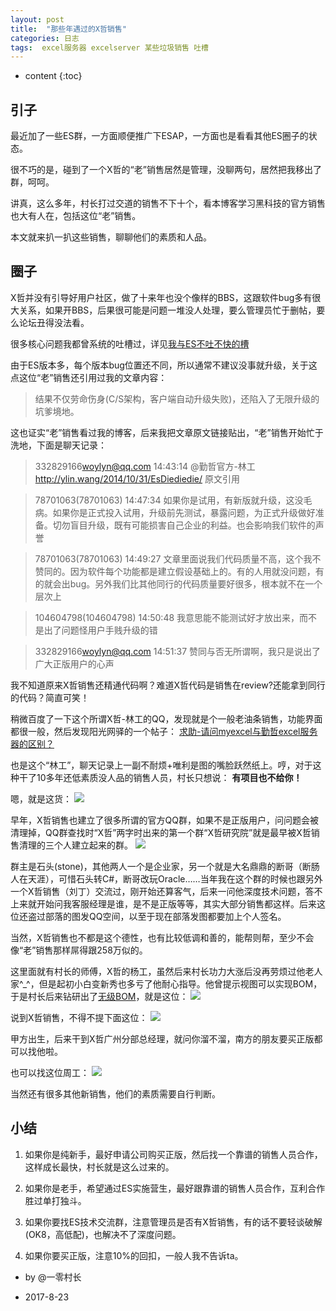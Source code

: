 ```yaml
---
layout: post
title:  "那些年遇过的X哲销售"
categories: 日志
tags:  excel服务器 excelserver 某些垃圾销售 吐槽
---
```


* content
{:toc}

## 引子
最近加了一些ES群，一方面顺便推广下ESAP，一方面也是看看其他ES圈子的状态。

很不巧的是，碰到了一个X哲的“老”销售居然是管理，没聊两句，居然把我移出了群，呵呵。

讲真，这么多年，村长打过交道的销售不下十个，看本博客学习黑科技的官方销售也大有人在，包括这位“老”销售。

本文就来扒一扒这些销售，聊聊他们的素质和人品。

## 圈子
X哲并没有引导好用户社区，做了十来年也没个像样的BBS，这跟软件bug多有很大关系，如果开BBS，后果很可能是问题一堆没人处理，要么管理员忙于删帖，要么论坛丑得没法看。

很多核心问题我都曾系统的吐槽过，详见[我与ES不吐不快的槽](http://ylin.wang/2014/10/31/EsDiediedie/)

由于ES版本多，每个版本bug位置还不同，所以通常不建议没事就升级，关于这点这位“老”销售还引用过我的文章内容：

> 结果不仅劳命伤身(C/S架构，客户端自动升级失败)，还陷入了无限升级的坑爹境地。

这也证实“老”销售看过我的博客，后来我把文章原文链接贴出，“老”销售开始忙于洗地，下面是聊天记录：

> 332829166<woylyn@qq.com> 14:43:14
> @勤哲官方-林工 http://ylin.wang/2014/10/31/EsDiediedie/ 原文引用

> 78701063(78701063) 14:47:34 
> 如果你是试用，有新版就升级，这没毛病。如果你是正式投入试用，升级前先测试，暴露问题，为正式升级做好准备。切勿盲目升级，既有可能损害自己企业的利益。也会影响我们软件的声誉

> 78701063(78701063) 14:49:27 
> 文章里面说我们代码质量不高，这个我不赞同的。因为软件每个功能都是建立假设基础上的。有的人用就没问题，有的就会出bug。另外我们比其他同行的代码质量要好很多，根本就不在一个层次上

> 104604798(104604798) 14:50:48 
> 我意思能不能测试好才放出来，而不是出了问题怪用户手贱升级的错

> 332829166<woylyn@qq.com> 14:51:37 
> 赞同与否无所谓啊，我只是说出了广大正版用户的心声

我不知道原来X哲销售还精通代码啊？难道X哲代码是销售在review?还能拿到同行的代码？简直可笑！

稍微百度了一下这个所谓X哲-林工的QQ，发现就是个一般老油条销售，功能界面都很一般，然后发现阳光网驿的一个帖子：
[求助-请问myexcel与勤哲excel服务器的区别？](http://bbs.sunwy.org/thread-26642-1-1.html)

也是这个“林工”，聊天记录上一副不耐烦+唯利是图的嘴脸跃然纸上。哼，对于这种干了10多年还低素质没人品的销售人员，村长只想说： **有项目也不给你！**

嗯，就是这货：
![](/img/rubbish01.jpg)

早年，X哲销售也建立了很多所谓的官方QQ群，如果不是正版用户，问问题会被清理掉，QQ群查找时“X哲”两字时出来的第一个群“X哲研究院”就是最早被X哲销售清理的三个人建立起来的群。
![](/img/tr02.jpg)

群主是石头(stone)，其他两人一个是企业家，另一个就是大名鼎鼎的断哥（断肠人在天涯），可惜石头转C#，断哥改玩Oracle……当年我在这个群的时候也跟另外一个X哲销售（刘丁）交流过，刚开始还算客气，后来一问他深度技术问题，答不上来就开始问我客服经理是谁，是不是正版等等，其实大部分销售都这样。后来这位还盗过部落的图发QQ空间，以至于现在部落发图都要加上个人签名。

当然，X哲销售也不都是这个德性，也有比较低调和善的，能帮则帮，至少不会像“老”销售那样屌得跟258万似的。

这里面就有村长的师傅，X哲的杨工，虽然后来村长功力大涨后没再劳烦过他老人家^_^，但是起初小白变新秀也多亏了他耐心指导。他曾提示视图可以实现BOM，于是村长后来钻研出了[无级BOM](http://ylin.wang/2013/12/11/esap9/)，就是这位：
![](/img/tr03.jpg)

说到X哲销售，不得不提下面这位：
![](/img/tr04.jpg)

甲方出生，后来干到X哲广州分部总经理，就问你溜不溜，南方的朋友要买正版都可以找他啦。

也可以找这位周工：
![](/img/tr05.jpg)

当然还有很多其他新销售，他们的素质需要自行判断。
## 小结
1. 如果你是纯新手，最好申请公司购买正版，然后找一个靠谱的销售人员合作，这样成长最快，村长就是这么过来的。

2. 如果你是老手，希望通过ES实施营生，最好跟靠谱的销售人员合作，互利合作胜过单打独斗。

3. 如果你要找ES技术交流群，注意管理员是否有X哲销售，有的话不要轻谈破解(OK8，高低配)，也解决不了深度问题。

4. 如果你要买正版，注意10%的回扣，一般人我不告诉ta。

* by @一零村长

* 2017-8-23

